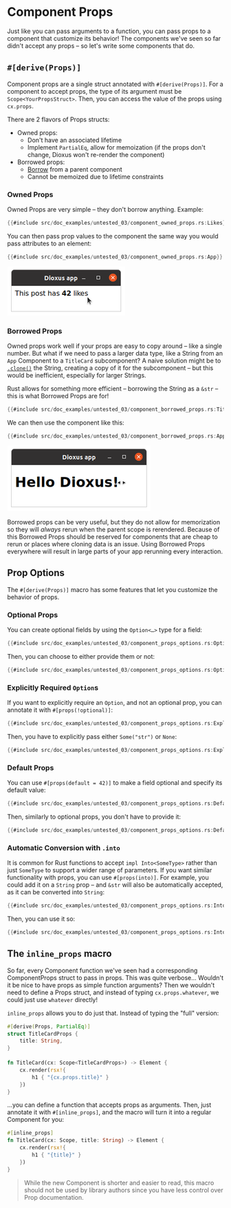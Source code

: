 # Component Props

Just like you can pass arguments to a function, you can pass props to a component that customize its behavior! The components we've seen so far didn't accept any props – so let's write some components that do.

## `#[derive(Props)]`

Component props are a single struct annotated with `#[derive(Props)]`. For a component to accept props, the type of its argument must be `Scope<YourPropsStruct>`. Then, you can access the value of the props using `cx.props`.

There are 2 flavors of Props structs:
- Owned props:
  - Don't have an associated lifetime
  - Implement `PartialEq`, allow for memoization (if the props don't change, Dioxus won't re-render the component)
- Borrowed props:
  - [Borrow](https://doc.rust-lang.org/beta/rust-by-example/scope/borrow.html) from a parent component
  - Cannot be memoized due to lifetime constraints


### Owned Props

Owned Props are very simple – they don't borrow anything. Example:

```rust
{{#include src/doc_examples/untested_03/component_owned_props.rs:Likes}}
```

You can then pass prop values to the component the same way you would pass attributes to an element:
```rust
{{#include src/doc_examples/untested_03/component_owned_props.rs:App}}
```

![Screenshot: Likes component](./images/component_owned_props_screenshot.png)

### Borrowed Props

Owned props work well if your props are easy to copy around – like a single number. But what if we need to pass a larger data type, like a String from an `App` Component to a `TitleCard` subcomponent? A naive solution might be to [`.clone()`](https://doc.rust-lang.org/std/clone/trait.Clone.html) the String, creating a copy of it for the subcomponent – but this would be inefficient, especially for larger Strings.

Rust allows for something more efficient – borrowing the String as a `&str` – this is what Borrowed Props are for!

```rust
{{#include src/doc_examples/untested_03/component_borrowed_props.rs:TitleCard}}
```

We can then use the component like this:

```rust
{{#include src/doc_examples/untested_03/component_borrowed_props.rs:App}}
```
![Screenshot: TitleCard component](./images/component_borrowed_props_screenshot.png)

Borrowed props can be very useful, but they do not allow for memorization so they will *always* rerun when the parent scope is rerendered. Because of this Borrowed Props should be reserved for components that are cheap to rerun or places where cloning data is an issue. Using Borrowed Props everywhere will result in large parts of your app rerunning every interaction.

## Prop Options

The `#[derive(Props)]` macro has some features that let you customize the behavior of props.

### Optional Props

You can create optional fields by using the `Option<…>` type for a field:

```rust
{{#include src/doc_examples/untested_03/component_props_options.rs:OptionalProps}}
```

Then, you can choose to either provide them or not:

```rust
{{#include src/doc_examples/untested_03/component_props_options.rs:OptionalProps_usage}}
```

### Explicitly Required `Option`s

If you want to explicitly require an `Option`, and not an optional prop, you can annotate it with `#[props(!optional)]`:

```rust
{{#include src/doc_examples/untested_03/component_props_options.rs:ExplicitOption}}
```

Then, you have to explicitly pass either `Some("str")` or `None`:

```rust
{{#include src/doc_examples/untested_03/component_props_options.rs:ExplicitOption_usage}}
```

### Default Props

You can use `#[props(default = 42)]` to make a field optional and specify its default value:

```rust
{{#include src/doc_examples/untested_03/component_props_options.rs:DefaultComponent}}
```

Then, similarly to optional props, you don't have to provide it:

```rust
{{#include src/doc_examples/untested_03/component_props_options.rs:DefaultComponent_usage}}
```

### Automatic Conversion with `.into`

It is common for Rust functions to accept `impl Into<SomeType>` rather than just `SomeType` to support a wider range of parameters. If you want similar functionality with props, you can use `#[props(into)]`. For example, you could add it on a `String` prop – and `&str` will also be automatically accepted, as it can be converted into `String`:

```rust
{{#include src/doc_examples/untested_03/component_props_options.rs:IntoComponent}}
```

Then, you can use it so:

```rust
{{#include src/doc_examples/untested_03/component_props_options.rs:IntoComponent_usage}}
```

## The `inline_props` macro

So far, every Component function we've seen had a corresponding ComponentProps struct to pass in props. This was quite verbose... Wouldn't it be nice to have props as simple function arguments? Then we wouldn't need to define a Props struct, and instead of typing `cx.props.whatever`, we could just use `whatever` directly!

`inline_props` allows you to do just that. Instead of typing the "full" version:

```rust
#[derive(Props, PartialEq)]
struct TitleCardProps {
    title: String,
}

fn TitleCard(cx: Scope<TitleCardProps>) -> Element {
    cx.render(rsx!{
        h1 { "{cx.props.title}" }
    })
}
```

...you can define a function that accepts props as arguments. Then, just annotate it with `#[inline_props]`, and the macro will turn it into a regular Component for you:

```rust
#[inline_props]
fn TitleCard(cx: Scope, title: String) -> Element {
    cx.render(rsx!{
        h1 { "{title}" }
    })
}
```

> While the new Component is shorter and easier to read, this macro should not be used by library authors since you have less control over Prop documentation.
